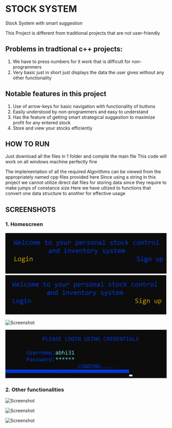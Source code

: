 # STOCK SYSTEM
Stock System with smart suggestion 

This Project is different from traditional projects that are not user-friendly

## Problems in tradtional c++ projects:

1) We have to press numbers for it work that is difficult for non-programmers
2) Very basic just in short just displays the data the user gives without any other functionality

## Notable features in this project

1) Use of arrow-keys for basic navigation with functionality of buttons
2) Easily understood by non-programmers and easy to understand
3) Has the feature of getting smart strategical suggestion to maximize profit for any entered stock
4) Store and view your stocks efficiently

## HOW TO RUN

Just download all the files in 1 folder and compile the main file
This code will work on all windows machine perfectly fine

The implementation of all the required Algorithms can be viewed from the appropriately named cpp files provided here
Since using a string in this project we cannot utilize direct dat files for storing data since they require to make jumps of constance size 
Here we have utlized to functions that convert one data structure to another for effective usage

## SCREENSHOTS

### 1. Homescreen

![Screenshot](Screenshots/stockWorking1.png)

![Screenshot](Screenshots/stockyWorking2.png)

![Screenshot](Screenshots/stockWorking3.png)

### 2. Other functionalities

![Screenshot](Screenshots/DictionaryWorking4.png)

![Screenshot](Screenshots/DictionaryWorking5.png)

![Screenshot](Screenshots/DictionaryWorking6.png)


